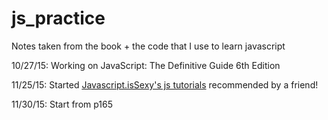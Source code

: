 # js_practice
Notes taken from the book + the code that I use to learn javascript

10/27/15: Working on JavaScript: The Definitive Guide 6th Edition

11/25/15: Started [Javascript.isSexy's js tutorials](http://javascriptissexy.com/how-to-learn-javascript-properly/) recommended by a friend!

11/30/15: Start from p165
